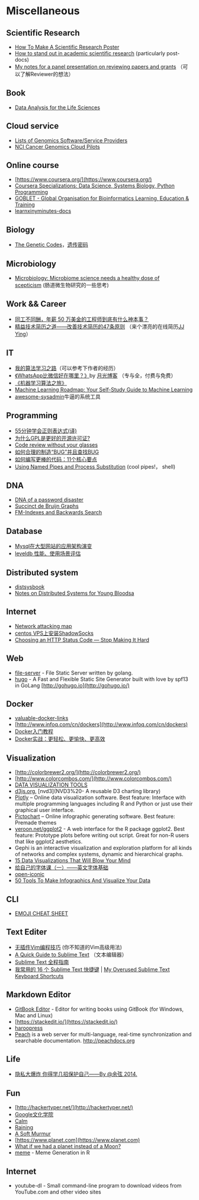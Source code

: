 # Miscellaneous

## Scientific Research

-  [How To Make A Scientific Research Poster](http://www.makesigns.com/tutorials/)
-  [How to stand out in academic scientific research](https://biomickwatson.wordpress.com/2014/04/27/how-to-stand-out-in-academic-scientific-research/) (particularly post-docs)
-  [My notes for a panel presentation on reviewing papers and grants](http://ivory.idyll.org/blog/notes-for-panel-on-reviewing.html) （可以了解Reviewer的想法）

## Book

-  [Data Analysis for the Life Sciences](https://leanpub.com/dataanalysisforthelifesciences)

## Cloud service

-  [Lists of Genomics Software/Service Providers](http://grouthbio.com/Genome_Software_Service.php)
-  [NCI Cancer Genomics Cloud Pilots](https://cbiit.nci.nih.gov/ncip/nci-cancer-genomics-cloud-pilots)


## Online course

-  [https://www.coursera.org/](https://www.coursera.org/)
-  [Coursera Specializations: Data Science, Systems Biology, Python Programming](http://gettinggeneticsdone.blogspot.com/2014/01/coursera-specializations-data-science.html)
-  [GOBLET - Global Organisation for Bioinformatics Learning, Education & Training](http://www.mygoblet.org/)
-  [learnxinyminutes-docs](https://github.com/adambard/learnxinyminutes-docs)


## Biology

-  [The Genetic Codes](http://www.ncbi.nlm.nih.gov/Taxonomy/Utils/wprintgc.cgi?mode=c#SG11)，[遗传密码](http://zh.wikipedia.org/wiki/%E9%81%97%E4%BC%A0%E5%AF%86%E7%A0%81)

## Microbiology

-  [Microbiology: Microbiome science needs a healthy dose of scepticism](http://www.nature.com/news/microbiology-microbiome-science-needs-a-healthy-dose-of-scepticism-1.15730) (肠道微生物研究的一些思考)


## Work && Career

-  [同工不同酬，年薪 50 万美金的工程师到底有什么神本事？](http://news.cnblogs.com/n/207596/)
-  [精益技术简历之道——改善技术简历的47条原则](http://zh.lucida.me/blog/lean-technical-resume/) （来个漂亮的在线简历[JJ Ying](http://iconmoon.com/about/)）


## IT

-  [我的算法学习之路](http://zh.lucida.me/blog/on-learning-algorithms/)（可以参考下作者的经历）
-  [《WhatsApp比微信好在哪里？》](http://www.williamlong.info/archives/3768.html)by [月光博客](http://www.williamlong.info/) （专与全，付费与免费）
-  [《机器学习算法之旅》](http://blog.jobbole.com/60809/)
-  [Machine Learning Roadmap: Your Self-Study Guide to Machine Learning](http://machinelearningmastery.com/machine-learning-roadmap-your-self-study-guide-to-machine-learning/)
-  [awesome-sysadmin](https://github.com/kahun/awesome-sysadmin#distributed-filesystems)牛逼的系统工具
## Programming

-  [55分钟学会正则表达式(译)](http://doslin.com/learn-regular-expressions-in-about-55-minutes/)
-  [为什么GPL是更好的开源许可证?](http://blogread.cn/it/article/1093?f=wb2)
-  [Code review without your glasses](http://robertheaton.com/2014/06/20/code-review-without-your-eyes/)
-  [如何合理的制造“BUG”并且查找BUG](http://blog.jobbole.com/68678/)
-  [如何编写更棒的代码：11个核心要点](http://www.html5tricks.com/11-tips-to-coding-better.html)
-  [Using Named Pipes and Process Substitution](http://vincebuffalo.com/2013/08/08/the-mighty-named-pipe.html) (cool pipes!， shell)


## DNA

-  [DNA of a password disaster](http://olivernash.org/2014/01/03/dna-of-a-password-disaster/)
-  [Succinct de Bruijn Graphs](http://alexbowe.com/succinct-debruijn-graphs/)
-  [FM-Indexes and Backwards Search](http://alexbowe.com/fm-index/)


## Database

-  [Mysql在大型网站的应用架构演变](http://www.cnblogs.com/Creator/p/3776110.html)
-  [leveldb 性能、使用场景评估](http://www.cnblogs.com/lulu/p/4231810.html)

## Distributed system

-  [distsysbook](https://github.com/mixu/distsysbook)
-  [Notes on Distributed Systems for Young Bloodsa](http://www.somethingsimilar.com/2013/01/14/notes-on-distributed-systems-for-young-bloods/)


## Internet

-  [Network attacking map](http://map.ipviking.com/)
-  [centos VPS上安装ShadowSocks](http://51lica.com/archives/1923)
-  [Choosing an HTTP Status Code — Stop Making It Hard](http://racksburg.com/choosing-an-http-status-code/)

## Web

-  [file-server](https://github.com/codeskyblue/file-server) - File Static Server written by golang.
-  [hugo](https://github.com/spf13/hugo) - A Fast and Flexible Static Site Generator built with love by spf13 in GoLang [http://gohugo.io](http://gohugo.io/)

## Docker

-  [valuable-docker-links](http://www.nkode.io/2014/08/24/valuable-docker-links.html)
-  [http://www.infoq.com/cn/dockers](http://www.infoq.com/cn/dockers)
-  [Docker入门教程](http://dockerone.com/article/111)
-  [Docker实战：更轻松、更愉快、更高效](http://dockerone.com/article/217)


## Visualization

-  [http://colorbrewer2.org/](http://colorbrewer2.org/)
-  [http://www.colorcombos.com/](http://www.colorcombos.com/)
-  [DATA VISUALIZATION TOOLS](http://descienceblog.tumblr.com/tools)
-  [d3js.org](https://github.com/mbostock/d3/wiki/Gallery), [nvd3](NVD3%20- A reusable D3 charting library)
-  [Plotly](https://plot.ly/) – Online data visualization software. Best feature: Interface with multiple programming languages including R and Python or just use their graphical user interface.
-  [Pictochart](http://piktochart.com/) – Online infographic generating software. Best feature: Premade themes
-  [yeroon.net/ggplot2](http://rweb.stat.ucla.edu/ggplot2/) - A web interface for the R package ggplot2. Best feature: Prototype plots before writing out script. Great for non-R users that like ggplot2 aesthetics.
-  Gephi is an interactive visualization and exploration platform for all kinds of networks and complex systems, dynamic and hierarchical graphs.
-  [15 Data Visualizations That Will Blow Your Mind](http://blog.udacity.com/2015/01/15-data-visualizations-will-blow-mind.html)
-  [给自己的字体课（一）——英文字体基础](http://cdc.tencent.com/?p=8565)
-  [open-iconic](https://github.com/iconic/open-iconic)
-  [50 Tools To Make Infographics And Visualize Your Data](http://proandelite.com/50-tools-to-make-infographics-and-visualize-your-data/)

## CLI

-  [EMOJI CHEAT SHEET](http://www.emoji-cheat-sheet.com/)


## Text Editer

-  [无插件Vim编程技巧](http://coolshell.cn/articles/11312.html) (你不知道的Vim高级用法)
-  [A Quick Guide to Sublime Text](http://jennifermann.ghost.io/a-quick-guide-to-sublime-text/) （文本编辑器）
-  [Sublime Text 全程指南](http://zh.lucida.me/blog/sublime-text-complete-guide/)
-  [我常用的 16 个 Sublime Text 快捷键](http://blog.jobbole.com/82527/) | [My Overused Sublime Text Keyboard Shortcuts](http://viget.com/extend/my-overused-sublime-text-keyboard-shortcuts)

## Markdown Editor

-  [GitBook Editor](https://github.com/GitbookIO/editor) - Editor for writing books using GitBook (for Windows, Mac and Linux)
-  [https://stackedit.io/](https://stackedit.io/)
-  [haroopress](http://pad.haroopress.com/user.html)
-  [Peach](http://peachdocs.org) is a web server for multi-language, real-time synchronization and searchable documentation. http://peachdocs.org

## Life

-  [隐私大爆炸 你得学几招保护自己——By @余弦 2014.](http://evilcos.me/yinsi.html)

## Fun

-  [http://hackertyper.net/](http://hackertyper.net/)
-  [Google文化学院](http://gatk.vanillaforums.com/badge/anniversary)
-  [Calm](http://www.calm.com/)
-  [Raining](http://raining.fm/)
-  [A Soft Murmur](http://asoftmurmur.com/)
-  [https://www.planet.com](https://www.planet.com)
-  [What if we had a planet instead of a Moon?](http://io9.com/5929076/what-if-we-had-a-planet-instead-of-a-moon)
-  [meme](https://github.com/leeper/meme) - Meme Generation in R


## Internet

-  youtube-dl - Small command-line program to download videos from YouTube.com and other video sites
